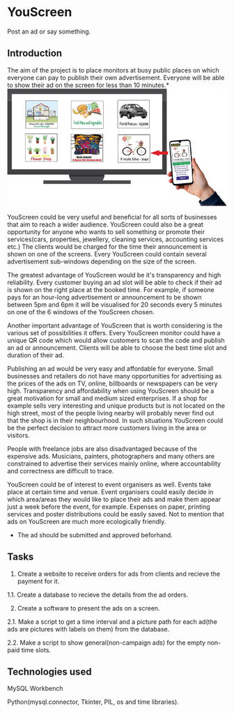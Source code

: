 # YouScreen
Post an ad or say something.
## Introduction
The aim of the project is to place monitors at busy public places on which everyone can pay to publish their own advertisement. Everyone will be able to show their ad on the screen for less than 10 minutes.*
![Show the MySQL Data Imort Wizard](https://github.com/pySin/YouScreen/blob/main/pictures/YouScreen_TV_ad.jpg?raw=true)

YouScreen could be very useful and beneficial for all sorts of businesses that aim to reach a wider audience. 
YouScreen could also be a great opportunity for anyone who wants to sell something or promote their services(cars, properties, jewellery, cleaning services, accounting services etc.)
The clients would be charged for the time their announcement is shown on one of the screens. Every YouScreen could contain several advertisement sub-windows depending on the size of the screen. 

The greatest advantage of YouScreen would be it's transparency and high reliability. Every customer buying an ad slot will be able to check if their ad is shown on the right place at the booked time. For example, if someone pays for an hour-long advertisement or announcement to be shown between 5pm and 6pm it will be visualised for 20 seconds every 5 minutes on one of the 6 windows of the YouScreen chosen.

Another important advantage of YouScreen that is worth considering is the various set of possibilities it offers. Every YouScreen monitor could have a unique QR code which would allow customers to scan the code and publish an ad or announcement. Clients will be able to choose the best time slot and duration of their ad.

Publishing an ad would be very easy and affordable for everyone. Small businesses and retailers do not have many opportunities for advertising as the prices of the ads on TV, online, billboards or newspapers can be very high. Transparency and affordability when using YouScreen should be a great motivation for small and medium sized enterprises. If a shop for example sells very interesting and unique products but is not located on the high street, most of the people living nearby will probably never find out that the shop is in their neighbourhood. In such situations YouScreen could be the perfect decision to attract more customers living in the area or visitors.

People with freelance jobs are also disadvantaged because of the expensive ads. Musicians, painters, photographers and many others are constrained to advertise their services mainly online, where accountability and correctness are difficult to trace.

YouScreen could be of interest to event organisers as well. Events take place at certain time and venue. Event organisers could easily decide in which area/areas they would like to place their ads and make them appear just a week before the event, for example. Expenses on paper, printing services and poster distributions could be easily saved. Not to mention that ads on YouScreen are much more ecologically friendly.

* The ad should be submitted and approved beforhand.

## Tasks

1. Create a website to receive orders for ads from clients and recieve the payment for it.

1.1. Create a database to recieve the details from the ad orders.


2. Create a software to present the ads on a screen.

2.1. Make a script to get a time interval and a picture path for each ad(the ads are pictures with labels on them) from the database.

2.2. Make a script to show general(non-campaign ads) for the empty non-paid time slots.

## Technologies used
MySQL Workbench

Python(mysql.connector, Tkinter, PIL, os and time libraries).


